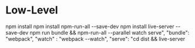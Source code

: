 # Low-Level
npm install
npm install npm-run-all --save-dev npm install live-server --save-dev
npm run bundle && npm-run-all --parallel watch serve", "bundle": "webpack", "watch" : "webpack --watch", "serve": "cd dist && live-server
